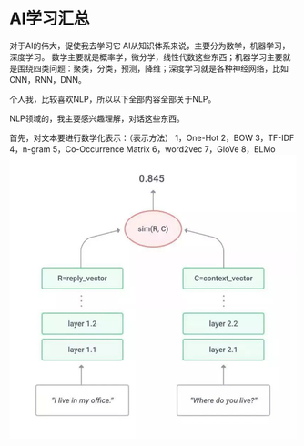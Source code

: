 # AI学习汇总
对于AI的伟大，促使我去学习它
AI从知识体系来说，主要分为数学，机器学习，深度学习。
数学主要就是概率学，微分学，线性代数这些东西；机器学习主要就是围绕四类问题：聚类，分类，预测，降维；深度学习就是各种神经网络，比如CNN，RNN，DNN。

个人我，比较喜欢NLP，所以以下全部内容全部关于NLP。

NLP领域的，我主要感兴趣理解，对话这些东西。

首先，对文本要进行数学化表示：（表示方法）
1，One-Hot
2，BOW
3，TF-IDF
4，n-gram
5，Co-Occurrence Matrix
6，word2vec
7，GloVe
8，ELMo
![](./Imgs/seq2seq.jpeg)

